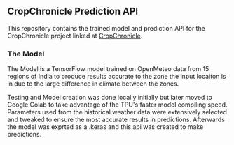 ## CropChronicle Prediction API
This repository contains the trained model and prediction API for the CropChronicle project linked at [CropChronicle](https://github.com/DepthPixels/CropChronicle).

### The Model
The Model is a TensorFlow model trained on OpenMeteo data from 15 regions of India to produce results accurate to the zone the input locaiton is in due to the large difference in climate between the zones.

Testing and Model creation was done locally initially but later moved to Google Colab to take advantage of the TPU's faster model compiling speed.
Parameters used from the historical weather data were extensively selected and tweaked to ensure the most accurate results in predictions.
Afterwards the model was exprted as a .keras and this api was created to make predictions.
